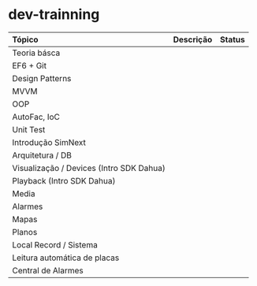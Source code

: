 # dev-trainning

| Tópico                                       |      Descrição                                  |  Status |
|:----------                                   |:-------------                                   | :------:|
| Teoria básca                                 |                                  |         |
| EF6 + Git                                    |                                   |         |
| Design Patterns                              |                                   |         |
| MVVM                                         |                                   |         |
| OOP                                          |                                   |         |
| AutoFac, IoC                                 |                                   |         |
| Unit Test                                    |                                   |         |
| Introdução SimNext                           |                                   |         |
| Arquitetura / DB                             |                                   |         |
| Visualização / Devices (Intro SDK Dahua)     |                                   |         |
| Playback (Intro SDK Dahua)                   |                                   |         |
| Media                                        |                                   |         |
| Alarmes                                      |                                   |         |
| Mapas                                        |                                   |         |
| Planos                                       |                                   |         |
| Local Record / Sistema                       |                                   |         |
| Leitura automática de placas                 |                                   |         |
| Central de Alarmes                           |                                   |         |